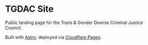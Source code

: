 # TGDAC Site

Public landing page for the Trans & Gender Diverse Criminal Justice Council.

Built with [Astro](https://astro.build), deployed via [Cloudflare Pages](https://pages.cloudflare.com).
